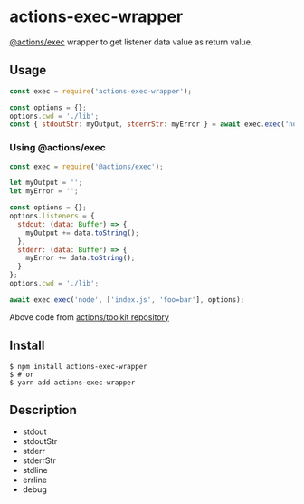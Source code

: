 # actions-exec-wrapper

[@actions/exec](https://www.npmjs.com/package/@actions/exec) wrapper to get listener data value as return value.

## Usage
```js
const exec = require('actions-exec-wrapper');

const options = {};
options.cwd = './lib';
const { stdoutStr: myOutput, stderrStr: myError } = await exec.exec('node', ['index.js', 'foo=bar'], options);
```

### Using @actions/exec
```js
const exec = require('@actions/exec');

let myOutput = '';
let myError = '';

const options = {};
options.listeners = {
  stdout: (data: Buffer) => {
    myOutput += data.toString();
  },
  stderr: (data: Buffer) => {
    myError += data.toString();
  }
};
options.cwd = './lib';

await exec.exec('node', ['index.js', 'foo=bar'], options);
```
Above code from [actions/toolkit repository](https://github.com/actions/toolkit/tree/master/packages/exec)

## Install
```shell
$ npm install actions-exec-wrapper
$ # or
$ yarn add actions-exec-wrapper
```

## Description
- stdout
- stdoutStr
- stderr
- stderrStr
- stdline
- errline
- debug